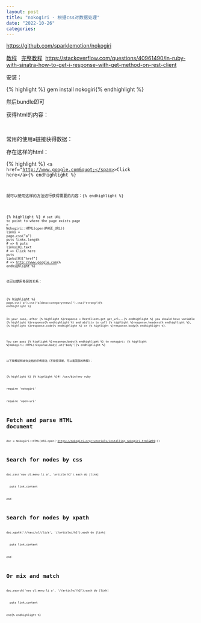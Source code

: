```yaml
---
layout: post
title: "nokogiri - 根据css对数据处理"
date: "2022-10-26"
categories: 
---
```

<p><a href="https://github.com/sparklemotion/nokogiri">https://github.com/sparklemotion/nokogiri</a></p>

<p><a href="http://ruby.bastardsbook.com/chapters/html-parsing/">教程</a>&nbsp;&nbsp;&nbsp;<a href="https://nokogiri.org/tutorials/toc.html">完整教程</a>&nbsp; <a href="https://stackoverflow.com/questions/40961490/in-ruby-with-sinatra-how-to-get-i-response-with-get-method-on-rest-client">https://stackoverflow.com/questions/40961490/in-ruby-with-sinatra-how-to-get-i-response-with-get-method-on-rest-client</a></p>

<p>安装：</p>

{% highlight %}
gem install nokogiri{% endhighlight %}

<p>然后bundle即可</p>

<p>获得html的内容：</p>

<p>&nbsp;</p>

<p>常用的使用a链接获得数据：</p>

<p>存在这样的html：</p>

{% highlight %}
<code class="prettyprint lang-html"><span class="tag">&lt;a</span><span class="pln"> </span><span class="atn">href</span><span class="pun">=</span><span class="atv">&quot;http://www.google.com&quot;</span><span class="tag">&gt;</span><span class="pln">Click here</span><span class="tag">&lt;/a&gt;</span>{% endhighlight %}

<p><code class="prettyprint lang-html"><span class="tag">就可以使用这样的方法进行获得需要的内容：</span>{% endhighlight %}</p>

{% highlight %}
<code class="prettyprint"><span class="com"># set URL to point to where the page exists</span><span class="pln">
page </span><span class="pun">=</span><span class="pln"> </span><span class="typ">Nokogiri</span><span class="pun">::</span><span class="pln">HTML</span><span class="pun">(</span><span class="pln">open</span><span class="pun">(</span><span class="pln">PAGE_URL</span><span class="pun">))</span><span class="pln">
links </span><span class="pun">=</span><span class="pln"> page</span><span class="pun">.</span><span class="pln">css</span><span class="pun">(</span><span class="str">&quot;a&quot;</span><span class="pun">)</span><span class="pln">
puts links</span><span class="pun">.</span><span class="pln">length   </span><span class="com"># =&gt; 6</span><span class="pln">
puts links</span><span class="pun">[</span><span class="lit">0</span><span class="pun">].</span><span class="pln">text   </span><span class="com"># =&gt; Click here</span><span class="pln">
puts links</span><span class="pun">[</span><span class="lit">0</span><span class="pun">][</span><span class="str">&quot;href&quot;</span><span class="pun">]</span><span class="pln"> </span><span class="com"># =&gt; http://www.google.com</span>{% endhighlight %}

<p>也可以使用多层的关系：</p>

{% highlight %}
<code class="prettyprint"><span class="pln">page</span><span class="pun">.</span><span class="pln">css</span><span class="pun">(</span><span class="str">&#39;p&#39;</span><span class="pun">).</span><span class="pln">css</span><span class="pun">(</span><span class="str">&quot;a[data-category=news]&quot;</span><span class="pun">).</span><span class="pln">css</span><span class="pun">(</span><span class="str">&quot;strong&quot;</span><span class="pun">)</span>{% endhighlight %}

<p>In your case, after {% highlight %}response = RestClient.get get_url...{% endhighlight %} you should have variable {% highlight %}response{% endhighlight %} and ability to call {% highlight %}response.headers{% endhighlight %}, {% highlight %}response.code{% endhighlight %} or {% highlight %}response.body{% endhighlight %}.</p>

<p><span class="comment-copy">You can pass {% highlight %}response.body{% endhighlight %} to nokogiri: {% highlight %}Nokogiri::HTML(response.body).at(&#39;body&#39;){% endhighlight %}</span></p>

<p>以下是解析和查询文档的示例用法（不是很清晰，可以看顶部的教程）：</p>

{% highlight %}
{% highlight %}#! /usr/bin/env ruby

require &#39;nokogiri&#39;

require &#39;open-uri&#39;

# Fetch and parse HTML document

doc = Nokogiri::HTML(URI.open(&#39;https://nokogiri.org/tutorials/installing_nokogiri.html&#39;))

# Search for nodes by css

doc.css(&#39;nav ul.menu li a&#39;, &#39;article h2&#39;).each do |link|

&nbsp; puts link.content

end

# Search for nodes by xpath

doc.xpath(&#39;//nav//ul//li/a&#39;, &#39;//article//h2&#39;).each do |link|

&nbsp; puts link.content

end

# Or mix and match

doc.search(&#39;nav ul.menu li a&#39;, &#39;//article//h2&#39;).each do |link|

&nbsp; puts link.content

end{% endhighlight %}

